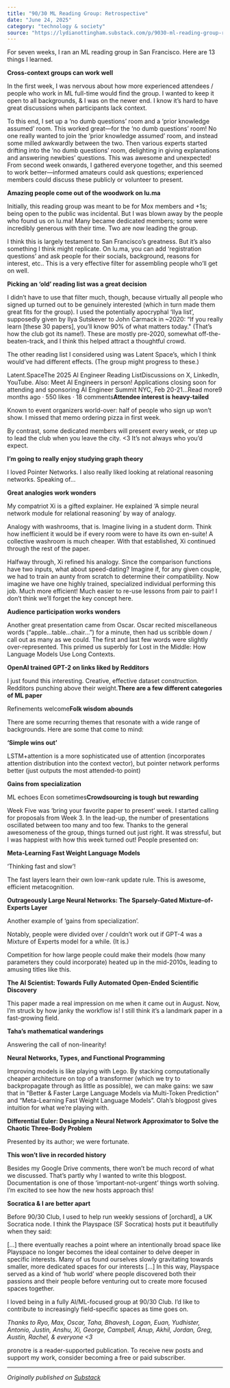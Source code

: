```yaml
---
title: "90/30 ML Reading Group: Retrospective"
date: "June 24, 2025"
category: "technology & society"
source: "https://lydianottingham.substack.com/p/9030-ml-reading-group-retrospective"
---
```


For seven weeks, I ran an ML reading group in San Francisco. Here are 13 things I learned.

**Cross-context groups can work well**

In the first week, I was nervous about how more experienced attendees / people who work in ML full-time would find the group. I wanted to keep it open to all backgrounds, & I was on the newer end. I know it’s hard to have great discussions when participants lack context.

To this end, I set up a ‘no dumb questions’ room and a ‘prior knowledge assumed’ room. This worked great—for the ‘no dumb questions’ room! No one really wanted to join the ‘prior knowledge assumed’ room, and instead some milled awkwardly between the two. Then various experts started drifting into the ‘no dumb questions’ room, delighting in giving explanations and answering newbies’ questions. This was awesome and unexpected! From second week onwards, I gathered everyone together, and this seemed to work better—informed amateurs could ask questions; experienced members could discuss these publicly or volunteer to present.

**Amazing people come out of the woodwork on lu.ma**

Initially, this reading group was meant to be for Mox members and +1s; being open to the public was incidental. But I was blown away by the people who found us on lu.ma! Many became dedicated members; some were incredibly generous with their time. Two are now leading the group.

I think this is largely testament to San Francisco’s greatness. But it’s also something I think might replicate. On lu.ma, you can add ‘registration questions’ and ask people for their socials, background, reasons for interest, etc.. This is a very effective filter for assembling people who’ll get on well.

**Picking an ‘old’ reading list was a great decision**

I didn’t have to use that filter much, though, because virtually all people who signed up turned out to be genuinely interested (which in turn made them great fits for the group). I used the potentially apocryphal ‘Ilya list’, supposedly given by Ilya Sutskever to John Carmack in ~2020: “If you really learn [these 30 papers], you’ll know 90% of what matters today." (That’s how the club got its name!). These are mostly pre-2020, somewhat off-the-beaten-track, and I think this helped attract a thoughtful crowd.

 The other reading list I considered using was Latent Space’s, which I think would’ve had different effects.  (The group might progress to these.)

Latent.SpaceThe 2025 AI Engineer Reading ListDiscussions on X, LinkedIn, YouTube. Also: Meet AI Engineers in person! Applications closing soon for attending and sponsoring AI Engineer Summit NYC, Feb 20-21…Read more9 months ago · 550 likes · 18 comments**Attendee interest is heavy-tailed**

Known to event organizers world-over: half of people who sign up won’t show. I missed that memo ordering pizza in first week.

By contrast, some dedicated members will present every week, or step up to lead the club when you leave the city. <3 It’s not always who you’d expect.

**I’m going to really enjoy studying graph theory**

I loved Pointer Networks. I also really liked looking at relational reasoning networks. Speaking of…

**Great analogies work wonders**

My compatriot Xi is a gifted explainer. He explained ‘A simple neural network module for relational reasoning’ by way of analogy.

Analogy with washrooms, that is. Imagine living in a student dorm. Think how inefficient it would be if every room were to have its own en-suite! A collective washroom is much cheaper. With that established, Xi continued through the rest of the paper.

Halfway through, Xi refined his analogy. Since the comparison functions have two inputs, what about speed-dating? Imagine if, for any given couple, we had to train an aunty from scratch to determine their compatibility. Now imagine we have one highly trained, specialized individual performing this job. Much more efficient! Much easier to re-use lessons from pair to pair! I don’t think we’ll forget the key concept here.

**Audience participation works wonders**

Another great presentation came from Oscar. Oscar recited miscellaneous words (“apple…table…chair…”) for a minute, then had us scribble down / call out as many as we could. The first and last few words were slightly over-represented. This primed us superbly for Lost in the Middle: How Language Models Use Long Contexts.

**OpenAI trained GPT-2 on links liked by Redditors**

I just found this interesting. Creative, effective dataset construction. Redditors punching above their weight.**There are a few different categories of ML paper**

Refinements welcome**Folk wisdom abounds**

There are some recurring themes that resonate with a wide range of backgrounds. Here are some that come to mind:

**‘Simple wins out’**

LSTM+attention is a more sophisticated use of attention (incorporates attention distribution into the context vector), but pointer network performs better (just outputs the most attended-to point)

**Gains from specialization** 

ML echoes Econ sometimes**Crowdsourcing is tough but rewarding**

Week Five was ‘bring your favorite paper to present’ week. I started calling for proposals from Week 3. In the lead-up, the number of presentations oscillated between too many and too few. Thanks to the general awesomeness of the group, things turned out just right. It was stressful, but I was happiest with how this week turned out! People presented on:

**Meta-Learning Fast Weight Language Models**

‘Thinking fast and slow’!

The fast layers learn their own low-rank update rule. This is awesome, efficient metacognition.

**Outrageously Large Neural Networks: The Sparsely-Gated Mixture-of-Experts Layer**

Another example of ‘gains from specialization’.

Notably, people were divided over / couldn’t work out if GPT-4 was a Mixture of Experts model for a while. (It is.) 

Competition for how large people could make their models (how many parameters they could incorporate) heated up in the mid-2010s, leading to amusing titles like this.

**The AI Scientist: Towards Fully Automated Open-Ended Scientific Discovery**

This paper made a real impression on me when it came out in August. Now, I’m struck by how janky the workflow is! I still think it’s a landmark paper in a fast-growing field.

**Taha’s mathematical wanderings**

Answering the call of non-linearity!

**Neural Networks, Types, and Functional Programming**

Improving models is like playing with Lego. By stacking computationally cheaper architecture on top of a transformer (which we try to backpropagate through as little as possible), we can make gains: we saw that in "Better & Faster Large Language Models via Multi-Token Prediction" and “Meta-Learning Fast Weight Language Models”. Olah’s blogpost gives intuition for what we’re playing with.

**Differential Euler: Designing a Neural Network Approximator to Solve the Chaotic Three-Body Problem**

Presented by its author; we were fortunate.

**This won’t live in recorded history**

Besides my Google Drive comments, there won’t be much record of what we discussed. That’s partly why I wanted to write this blogpost. Documentation is one of those ‘important-not-urgent’ things worth solving. I’m excited to see how the new hosts approach this! 

**Socratica & I are better apart**

Before 90/30 Club, I used to help run weekly sessions of [orchard], a UK Socratica node. I think the Playspace (SF Socratica) hosts put it beautifully when they said:

[…] there eventually reaches a point where an intentionally broad space like Playspace no longer becomes the ideal container to delve deeper in specific interests. Many of us found ourselves slowly gravitating towards smaller, more dedicated spaces for our interests […] In this way, Playspace served as a kind of ‘hub world’ where people discovered both their passions and their people before venturing out to create more focused spaces together.

I loved being in a fully AI/ML-focused group at 90/30 Club. I’d like to contribute to increasingly field-specific spaces as time goes on.

*Thanks to Ryo, Max, Oscar, Taha, Bhavesh, Logan, Euan, Yudhister, Antonio, Justin, Anshu, Xi, George, Campbell, Anup, Akhil, Jordan, Greg, Austin, Rachel, & everyone <3*

pronotre is a reader-supported publication. To receive new posts and support my work, consider becoming a free or paid subscriber.

---

*Originally published on [Substack](https://lydianottingham.substack.com/p/9030-ml-reading-group-retrospective)*
